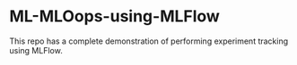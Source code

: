 # ML-MLOops-using-MLFlow
This repo has a complete demonstration of performing experiment tracking using MLFlow.
